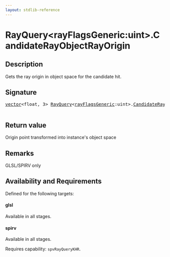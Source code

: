 ```yaml
---
layout: stdlib-reference
---
```


# RayQuery\<rayFlagsGeneric:uint\>\.CandidateRayObjectRayOrigin

## Description

Gets the ray origin in object space for the candidate hit.



## Signature 

<pre>
<a href="../vector/index.md" class="code_type">vector</a>&lt;<span class="code_keyword">float</span>, 3&gt; <a href="index.md" class="code_type">RayQuery</a>&lt;<a href="index.md#decl-rayFlagsGeneric" class="code_var">rayFlagsGeneric</a>:<span class="code_keyword">uint</span>&gt;.<a href="candidaterayobjectrayorigin-09cil.md">CandidateRayObjectRayOrigin</a>();

</pre>

## Return value
Origin point transformed into instance's object space

## Remarks
GLSL/SPIRV only


## Availability and Requirements

Defined for the following targets:

#### glsl
Available in all stages.

#### spirv
Available in all stages.

Requires capability: `spvRayQueryKHR`.



<script>
// Fix .md links to .html when on ReadTheDocs
if (window.location.hostname.includes('readthedocs') || 
    window.location.hostname.includes('rtfd.io')) {
  document.addEventListener('DOMContentLoaded', function() {
    const links = document.querySelectorAll('a');
    links.forEach(link => {
      if (link.getAttribute('href') && link.getAttribute('href').endsWith('.md')) {
        link.href = link.href.replace(/\.md($|#|\?)/, '.html$1');
      }
    });
  });
}
</script>
